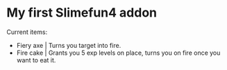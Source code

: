 # My first Slimefun4 addon
Current items:
- Fiery axe | Turns you target into fire.
- Fire cake | Grants you 5 exp levels on place, turns you on fire once you want to eat it.